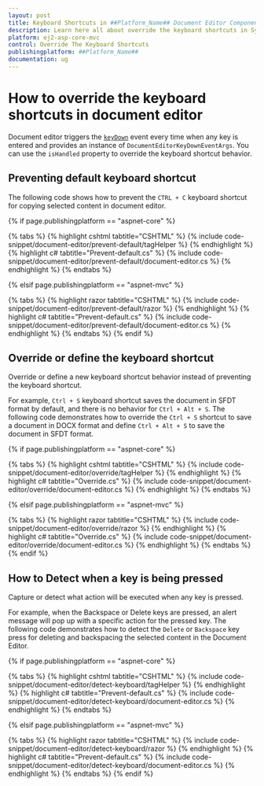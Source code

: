 ```yaml
---
layout: post
title: Keyboard Shortcuts in ##Platform_Name## Document Editor Component | Syncfusion
description: Learn here all about override the keyboard shortcuts in Syncfusion ##Platform_Name## Document Editor component of Syncfusion Essential JS 2 and more.
platform: ej2-asp-core-mvc
control: Override The Keyboard Shortcuts
publishingplatform: ##Platform_Name##
documentation: ug
---
```



# How to override the keyboard shortcuts in document editor

Document editor triggers the [`keyDown`](https://help.syncfusion.com/cr/aspnetcore-js2/Syncfusion.EJ2.DocumentEditor.DocumentEditor.html#Syncfusion_EJ2_DocumentEditor_DocumentEditor_KeyDown) event every time when any key is entered and provides an instance of `DocumentEditorKeyDownEventArgs`. You can use the `isHandled` property to override the keyboard shortcut behavior.

## Preventing default keyboard shortcut

The following code shows how to prevent the `CTRL + C` keyboard shortcut for copying selected content in document editor.

{% if page.publishingplatform == "aspnet-core" %}

{% tabs %}
{% highlight cshtml tabtitle="CSHTML" %}
{% include code-snippet/document-editor/prevent-default/tagHelper %}
{% endhighlight %}
{% highlight c# tabtitle="Prevent-default.cs" %}
{% include code-snippet/document-editor/prevent-default/document-editor.cs %}
{% endhighlight %}
{% endtabs %}

{% elsif page.publishingplatform == "aspnet-mvc" %}

{% tabs %}
{% highlight razor tabtitle="CSHTML" %}
{% include code-snippet/document-editor/prevent-default/razor %}
{% endhighlight %}
{% highlight c# tabtitle="Prevent-default.cs" %}
{% include code-snippet/document-editor/prevent-default/document-editor.cs %}
{% endhighlight %}
{% endtabs %}
{% endif %}



## Override or define the keyboard shortcut

Override or define a new keyboard shortcut behavior instead of preventing the keyboard shortcut.

For example, `Ctrl + S` keyboard shortcut saves the document in SFDT format by default, and there is no behavior for `Ctrl + Alt + S`. The following code demonstrates how to override the `Ctrl + S` shortcut to save a document in DOCX format and define `Ctrl + Alt + S` to save the document in SFDT format.

{% if page.publishingplatform == "aspnet-core" %}

{% tabs %}
{% highlight cshtml tabtitle="CSHTML" %}
{% include code-snippet/document-editor/override/tagHelper %}
{% endhighlight %}
{% highlight c# tabtitle="Override.cs" %}
{% include code-snippet/document-editor/override/document-editor.cs %}
{% endhighlight %}
{% endtabs %}

{% elsif page.publishingplatform == "aspnet-mvc" %}

{% tabs %}
{% highlight razor tabtitle="CSHTML" %}
{% include code-snippet/document-editor/override/razor %}
{% endhighlight %}
{% highlight c# tabtitle="Override.cs" %}
{% include code-snippet/document-editor/override/document-editor.cs %}
{% endhighlight %}
{% endtabs %}
{% endif %}

## How to Detect when a key is being pressed

Capture or detect what action will be executed when any key is pressed.

For example, when the Backspace or Delete keys are pressed, an alert message will pop up with a specific action for the pressed key. The following code demonstrates how to detect the `Delete` or `Backspace` key press for deleting and backspacing the selected content in the Document Editor.

{% if page.publishingplatform == "aspnet-core" %}

{% tabs %}
{% highlight cshtml tabtitle="CSHTML" %}
{% include code-snippet/document-editor/detect-keyboard/tagHelper %}
{% endhighlight %}
{% highlight c# tabtitle="Prevent-default.cs" %}
{% include code-snippet/document-editor/detect-keyboard/document-editor.cs %}
{% endhighlight %}
{% endtabs %}

{% elsif page.publishingplatform == "aspnet-mvc" %}

{% tabs %}
{% highlight razor tabtitle="CSHTML" %}
{% include code-snippet/document-editor/detect-keyboard/razor %}
{% endhighlight %}
{% highlight c# tabtitle="Prevent-default.cs" %}
{% include code-snippet/document-editor/detect-keyboard/document-editor.cs %}
{% endhighlight %}
{% endtabs %}
{% endif %}
